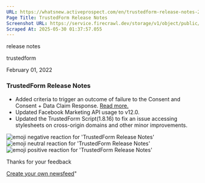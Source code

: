 ```yaml
---
URL: https://whatsnew.activeprospect.com/en/trustedform-release-notes-22
Page Title: TrustedForm Release Notes
Screenshot URL: https://service.firecrawl.dev/storage/v1/object/public/media/screenshot-6185fe3a-d4e8-47d6-9c84-e46d3690f5ce.png
Scraped At: 2025-05-30 01:37:57.055
---
```

release notes





trustedform



February 01, 2022

### TrustedForm Release Notes

- Added criteria to trigger an outcome of failure to the Consent and Consent + Data Claim Response. [Read more.](https://whatsnew.activeprospect.com/en/trustedform-api-consent-failure-outcome)
- Updated Facebook Marketing API usage to v12.0.
- Updated the TrustedForm Script(1.8.16) to fix an issue accessing stylesheets on cross-origin domains and other minor improvements.

![emoji negative reaction for 'TrustedForm Release Notes'](https://app.getbeamer.com/images/emojiNeg.svg)![emoji neutral reaction for 'TrustedForm Release Notes'](https://app.getbeamer.com/images/emojiNeut.svg)![emoji positive reaction for 'TrustedForm Release Notes'](https://app.getbeamer.com/images/emojiPos.svg)

Thanks for your feedback

[Create your own newsfeed](https://www.getbeamer.com/?ref=watermark_MErKJCnu12412_public&company=ActiveProspect&watermarkRef=create&utm_term=MErKJCnu12412&utm_content=ActiveProspect&utm_source=standalone&utm_medium=footer&utm_campaign=create)"

